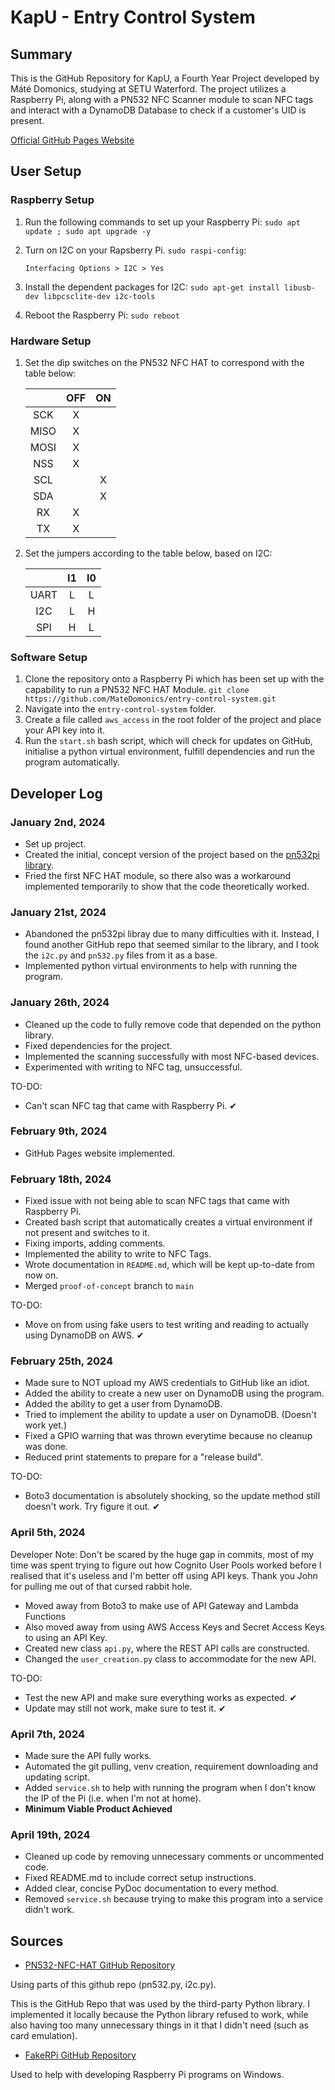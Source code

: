 # KapU - Entry Control System

## Summary

This is the GitHub Repository for KapU, a Fourth Year Project developed by Máté Domonics, studying at SETU Waterford.
The project utilizes a Raspberry Pi, along with a PN532 NFC Scanner module to scan NFC tags and interact with a DynamoDB Database to check if a customer's UID is present.

[Official GitHub Pages Website](https://matedomonics.github.io/entry-control-system/)

## User Setup

### Raspberry Setup

1. Run the following commands to set up your Raspberry Pi:
```sudo apt update ; sudo apt upgrade -y```

2. Turn on I2C on your Rapsberry Pi.
```sudo raspi-config```:

    ```Interfacing Options > I2C > Yes```

3. Install the dependent packages for I2C:
```sudo apt-get install libusb-dev libpcsclite-dev i2c-tools```

4. Reboot the Raspberry Pi:
```sudo reboot```

### Hardware Setup

1. Set the dip switches on the PN532 NFC HAT to correspond with the table below:

    |      | OFF | ON |
    |:----:|:---:|:--:|
    | SCK  |  X  |    |
    | MISO |  X  |    |
    | MOSI |  X  |    |
    | NSS  |  X  |    |
    | SCL  |     |  X |
    | SDA  |     |  X |
    | RX   |  X  |    |
    | TX   |  X  |    |

2. Set the jumpers according to the table below, based on I2C:

    |      | I1  | I0  |
    |:----:|:---:|:---:|
    | UART |  L  |  L  |
    | I2C  |  L  |  H  |
    | SPI  |  H  |  L  |

### Software Setup

1. Clone the repository onto a Raspberry Pi which has been set up with the capability to run a PN532 NFC HAT Module.
```git clone https://github.com/MateDomonics/entry-control-system.git```
2. Navigate into the ```entry-control-system``` folder.
3. Create a file called ```aws_access``` in the root folder of the project and place your API key into it.
4. Run the `start.sh` bash script, which will check for updates on GitHub, initialise a python virtual environment, fulfill dependencies and run the program automatically.

## Developer Log

### January 2nd, 2024

- Set up project.
- Created the initial, concept version of the project based on the [pn532pi library](https://pypi.org/project/pn532pi/).
- Fried the first NFC HAT module, so there also was a workaround implemented temporarily to show that the code theoretically worked.

### January 21st, 2024

- Abandoned the pn532pi libray due to many difficulties with it. Instead, I found another GitHub repo that seemed similar to the library, and I took the `i2c.py` and `pn532.py` files from it as a base.
- Implemented python virtual environments to help with running the program.

### January 26th, 2024

- Cleaned up the code to fully remove code that depended on the python library.
- Fixed dependencies for the project.
- Implemented the scanning successfully with most NFC-based devices.
- Experimented with writing to NFC tag, unsuccessful.

TO-DO:

- Can't scan NFC tag that came with Raspberry Pi. &#x2714;

### February 9th, 2024

- GitHub Pages website implemented.

### February 18th, 2024

- Fixed issue with not being able to scan NFC tags that came with Raspberry Pi.
- Created bash script that automatically creates a virtual environment if not present and switches to it.
- Fixing imports, adding comments.
- Implemented the ability to write to NFC Tags.
- Wrote documentation in `README.md`, which will be kept up-to-date from now on.
- Merged `proof-of-concept` branch to `main`

TO-DO:

- Move on from using fake users to test writing and reading to actually using DynamoDB on AWS. &#x2714;

### February 25th, 2024

- Made sure to NOT upload my AWS credentials to GitHub like an idiot.
- Added the ability to create a new user on DynamoDB using the program.
- Added the ability to get a user from DynamoDB.
- Tried to implement the ability to update a user on DynamoDB. (Doesn't work yet.)
- Fixed a GPIO warning that was thrown everytime because no cleanup was done.
- Reduced print statements to prepare for a "release build".

TO-DO:

- Boto3 documentation is absolutely shocking, so the update method still doesn't work. Try figure it out. &#x2714;

### April 5th, 2024

Developer Note: Don't be scared by the huge gap in commits, most of my time was spent trying to figure out how Cognito User Pools worked before I realised that it's useless and I'm better off using API keys. Thank you John for pulling me out of that cursed rabbit hole.

- Moved away from Boto3 to make use of API Gateway and Lambda Functions
- Also moved away from using AWS Access Keys and Secret Access Keys to using an API Key.
- Created new class ```api.py```, where the REST API calls are constructed.
- Changed the ```user_creation.py``` class to accommodate for the new API.

TO-DO:

- Test the new API and make sure everything works as expected. &#x2714;
- Update may still not work, make sure to test it. &#x2714;

### April 7th, 2024

- Made sure the API fully works.
- Automated the git pulling, venv creation, requirement downloading and updating script.
- Added ```service.sh``` to help with running the program when I don't know the IP of the Pi (i.e. when I'm not at home).
- **Minimum Viable Product Achieved**

### April 19th, 2024

- Cleaned up code by removing unnecessary comments or uncommented code.
- Fixed README.md to include correct setup instructions.
- Added clear, concise PyDoc documentation to every method.
- Removed ```service.sh``` because trying to make this program into a service didn't work.

## Sources

- [PN532-NFC-HAT GitHub Repository](https://github.com/soonuse/pn532-nfc-hat)

Using parts of this github repo (pn532.py, i2c.py).

This is the GitHub Repo that was used by the third-party Python library. I implemented it locally because the Python library refused to work, while also having too many unnecessary things in it that I didn't need (such as card emulation).

- [FakeRPi GitHub Repository](https://github.com/sn4k3/FakeRPi)

Used to help with developing Raspberry Pi programs on Windows.
